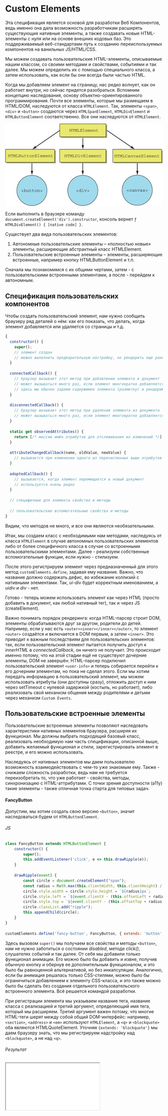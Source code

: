 # Custom Elements

Эта спецификация является основой для разработки Веб Компонентов, ведь именно она дала возможность разработчикам расширять существующие нативные элементы, а также создавать новые HTML-элементы с нуля или на основе внешних кодовых баз. Это поддерживаемый веб-стандартами путь к созданию переиспользуемых компонентов на ванильных JS/HTML/CSS.

Мы можем создавать пользовательские HTML-элементы, описываемые нашим классом, со своими методами и свойствами, событиями и так далее. Мы можем определить их с помощью специального класса, а затем использовать, как если бы они всегда были частью HTML.

Когда мы добавляем элемент на страницу, нас редко волнует, как он работает внутри, но сейчас придется разобраться. Вспомним концепцию наследования, основу объектно-ориентированного программирования. Почти все элементы, которые мы размещаем в HTML/DOM, наследуются от класса `HTMLElement`. Так, элементы `<span>`, `<div>` и `<button>` создаются через `HTMLSpanElement`, `HTMLDivElement` и `HTMLButtonElement` соответственно. Все они наследуются от `HTMLElement`.

![htmlelement inheritance model](./assets/html-element-inheritance.jpg)

Если выполнить в браузере команду `document.createElement('div').constructor`, консоль вернет `ƒ HTMLDivElement() { [native code] }`.

Существует два вида пользовательских элементов:
1. Автономные пользовательские элементы – «полностью новые» элементы, расширяющие абстрактный класс HTMLElement.
2. Пользовательские встроенные элементы – элементы, расширяющие встроенные, например кнопку HTMLButtonElement и т.п.

Сначала мы познакомимся с их общими чертами, затем - с пользовательскими встроенными элементами, а после - перейдем к автономным.

## Спецификация пользовательских компонентов

Чтобы создать пользовательский элемент, нам нужно сообщить браузеру ряд деталей о нём: как его показать, что делать, когда элемент добавляется или удаляется со страницы и т.д.

```js
{
  constructor() {
    super();
    // элемент создан
    // можно выполнить предварительную настройку, но рендерить еще рано
  }

  connectedCallback() {
    // браузер вызывает этот метод при добавлении элемента в документ
    // может вызываться много раз, если элемент многократно добавляется/удаляется
    // здесь мы обычно задаем содержимое элемента (разметку) и рендерим его
  }

  disconnectedCallback() {
    // браузер вызывает этот метод при удалении элемента из документа
    // может вызываться много раз, если элемент многократно добавляется/удаляется
  }

  static get observedAttributes() {
    return [/* массив имён атрибутов для отслеживания их изменений */];
  }

  attributeChangedCallback(name, oldValue, newValue) {
    // вызывается при изменении одного из перечисленных выше атрибутов
  }

  adoptedCallback() {
    // вызывается, когда элемент перемещается в новый документ
    // используется очень редко
  }

  // специфичные для элемента свойства и методы

  // пользовательские вспомогательные свойства и методы
}
```

Видим, что методов не много, и все они являются необязательными.

Итак, мы создаем класс с необходимыми нам методами, наследуясь от класса `HTMLElement` в случае автономных пользовательских элементов либо от более специфичного класса в случае со встроенными пользовательскими элементами. Далее - реализуем собственные вспомогательные функции, если нужно - стилизуем.

После этого регистрируем элемент через предназначенный для этого метод `customElements.define`, задавая ему название. Важно, что название должно содержать дефис, во избежание коллизий с нативными элементами. Так, *ui-div* будет корректным именованием, а *uidiv* и *div* - нет.

Готово - теперь можем использовать элемент как через HTML (просто добавить в документ, как любой нативный тег), так и через JS (createElement).

Важно понимать порядок рендеринга: когда HTML-парсер строит DOM, элементы обрабатываются друг за другом, родители до детей. Например, если у нас есть `<outer><inner></inner></outer>`, то элемент `<outer>` создаётся и включается в DOM первым, а затем `<inner>`. Это приводит к важным последствиям для пользовательских элементов: так, если пользовательский элемент пытается получить доступ к *innerHTML* в *connectedCallback*, он ничего не получает. Это происходит именно потому, что на этой стадии ещё не существуют дочерние элементы, DOM не завершён. HTML-парсер подключил пользовательский элемент `<user-info>` и теперь собирается перейти к его дочерним элементам, но пока не сделал этого. Если мы хотим передать информацию в пользовательский элемент, мы можем использовать атрибуты (они доступны сразу), отложить доступ к ним через setTimeout с нулевой задержкой (костыль, но работает), либо реализовать свой механизм общения между родителями и детьми через механизм `Custom Events`.

## Пользовательские встроенные элементы

Пользовательские встроенные элементы позволяют наследовать характеристики нативных элементов браузера, расширяя их функционал. Мы должны выбрать подходящий базовый класс, реализовать необходимую нам часть спецификации, описанной выше, добавить желаемый функционал и стили, зарегистрировать элемент в реестре, и его можно использовать.

Наследуясь от нативных элементов мы даем пользователю возможность взаимодействовать с чем-то уже знакомым ему. Также - снижаем сложность разработки, ведь нам не требуется переизобретать то, что уже работает - свойства, методы, синхронизацию с HTML-аттрибутами. С точки зрения доступности (a11y) такие элементы - также отличная точка старта для типовых задач.

#### FancyButton

Допустим, мы хотим создать свою версию `<button>`, значит наследоваться будем от `HTMLButtonElement`.

###### JS

```js
class FancyButton extends HTMLButtonElement {
    constructor() {
        super();
        this.addEventListener('click', e => this.drawRipple(e));
    }

    drawRipple(event) {
        const circle = document.createElement("span");
        const radius = Math.max(this.clientWidth, this.clientHeight) / 2;
        circle.style.width = circle.style.height = `${radius}px`;
        circle.style.left = `${event.clientX - (this.offsetLeft + radius)}px`;
        circle.style.top = `${event.clientY - (this.offsetTop + radius)} px`;
        circle.classList.add("ripple");
        this.appendChild(circle);
    }
}

customElements.define('fancy-button', FancyButton, { extends: 'button' });
```

Здесь вызовом `super()` мы получаем все свойства и методы `<button>`, нам не нужно заботиться о состоянии *disabled*, методе *click()*, слушателях событий и так далее. От себя мы добавили только функционал анимации. Его можно было бы добавить и извне, получив обычную кнопку и обернув ее дополнительным функционалом, и это было бы равноценной альтернативой, но без инкапсуляции. Аналогично, если бы анимация решалась только CSS-стилями, можно было бы ограничиться добавлением к элементу CSS-класса, и это также можно было бы сделать без создания отдельного пользовательского встроенного элемента. Всё решается командой разработки.

При регистрации элемента мы указываем название тега, название класса с реализацией и третий аргумент, определяющий имя тега, который мы расширяем. Третий аргумент важен потому, что многие HTML-теги шерят между собой общий DOM-интерфейс: например, `<section>`, `<address>` и `<em>` используют `HTMLElement`, а `<q>` и `<blockquote>` оба являются HTMLQuoteElement. Уточняя `{extends: 'blockquote'}` мы даем браузеру знать, что мы регистрируем надстройку над `<blockquote>`, а не над `<q>`.

###### Результат

<iframe src="/custom-element-button.html"  />

Теперь мы можем использовать этот элемент декларативно, в HTML

```html
<button is="fancy-button" disabled>Fancy button!</button>
```

...а также создавать императивно в JS

```js
const button = document.createElement('button', { is: 'fancy-button' });
button.textContent = 'Fancy button!';
button.disabled = true;
document.body.appendChild(button);

const button2 = new FancyButton();
button2.textContent = 'Fancy button!';
document.body.appendChild(button2);
```

#### Lazy Image

Закрепим навыки реализацией ленивой загрузки изображений, когда в случае медленного соединения мы первично загружаем заблёренную версию в низком разрешении и заменяем ее на оригинал по завершению его загрузки.

###### CSS

Добавляем блёр к низкокачественному изображению

```css
body { height: 130px; }

img { height: 100%; }

.thumbnail { filter: blur(2px); }
```

###### JS

Определяем элемент, давая возможность задать ссылки на тамбнэйл и оригинал изображения как через HTML-атрибуты, так и программно через параметры конструктора

```js
customElements.define('lazy-img', class extends HTMLImageElement {
    constructor(props = {}) {
        super();
        const originalSrc = this.getAttribute('original') || props.original
        const thumbnailSrc = this.getAttribute('thumbnail') || props.thumbnail
        this.src = thumbnailSrc
        this.loadOriginal(originalSrc).then(originalImage => {
            this.src = originalImage.src
            this.classList.remove('thumbnail')
        })
    }

    loadOriginal(originalSrc) {
        const originalImage = new Image()
        return new Promise((resolve, reject) => {
            originalImage.onload = () => resolve(originalImage);
            originalImage.onerror = reject;
            setTimeout(() => {
                originalImage.src = originalSrc;
            }, 2_000)
        })
    }
}, { extends: 'img' });
```

###### Результат

Используем компонент в HTML

```html
    <img is="lazy-img" class="thumbnail" thumbnail="./lazy-load-thumbnail.jpg" original="./lazy-load-original.jpg">
```

...либо в JS

```js
const LazyImage = customElements.get('lazy-img');
const image = new LazyImage({ thumbnail: "./lazy-load-thumbnail.jpg", original: "./lazy-load-original.jpg" });
document.body.append(image)
```

<iframe id="lazyimage" src="/custom-element-lazyimage.html"  />
<button onclick="document.querySelector('#lazyimage').contentDocument.location.reload(true);">Reload</button>

## Автономные пользовательские элементы



## Примечания

####

There is a catch, though—and it’s one that won’t really affect you until you get into more complex things. All the same, it’s good to bring this up now: customElements .define will throw an error if you’ve already defined a tag. This will definitely come up later when we use a newer JS feature called import, where we include our element anywhere we need to reference something in it.
 	For now, we can mimic this bad behavior by calling customElements.define twice in a row: customElements.define('my-custom-tag', class extends HTMLElement {}); customElements.define('my-custom-tag', class extends HTMLElement {});
We get the following error: Failed to execute 'define' on 'CustomElementRegistry': this name has already been used with this registry
Thankfully, this is easy enough to handle. We can determine if our custom element has already been defined by asking if customElements.get('my-custom-tag') returns something. By wrapping it in an if/then statement, we ensure that our element is defined only when we first call it:
 if (!customElements.get('my-custom-tag')) { customElements.define('my-custom-tag', class extends HTMLElement {}); }

####

## Поддержка браузерами
Полифилл https://github.com/webcomponents/polyfills/tree/master/packages/custom-elements
